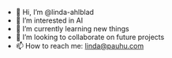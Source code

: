 - 👋 Hi, I’m @linda-ahlblad
- 👀 I’m interested in AI
- 🌱 I’m currently learning new things
- 💞️ I’m looking to collaborate on future projects
- 📫 How to reach me: linda@pauhu.com

<!---
linda-ahlblad/linda-ahlblad is a ✨ special ✨ repository because its `README.md` (this file) appears on your GitHub profile.
You can click the Preview link to take a look at your changes.
--->
